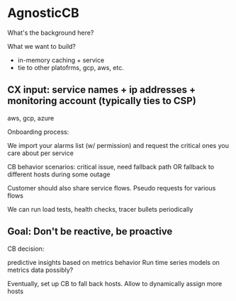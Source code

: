 # AgnosticCB

What's the background here?

What we want to build?
* in-memory caching + service
* tie to other platofrms, gcp, aws, etc.

## CX input: service names + ip addresses + monitoring account (typically ties to CSP)

aws, gcp, azure

Onboarding process:

We import your alarms list (w/ permission) and request the critical ones you care about per service


CB behavior scenarios:
critical issue, need fallback path
OR
fallback to different hosts during some outage



Customer should also share service flows. Pseudo requests for various flows

We can run load tests, health checks, tracer bullets periodically


## Goal: Don't be reactive, be proactive

CB decision: 

predictive insights based on metrics behavior
Run time series models on metrics data possibly?


Eventually, set up CB to fall back hosts. Allow to dynamically assign more hosts


